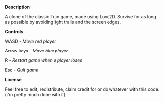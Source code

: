 **Description**

A clone of the classic Tron game, made using Love2D.
Survive for as long as possible by avoiding light trails and the screen edges.

**Controls**

WASD - *Move red player*

Arrow keys - *Move blue player*

R - *Restart game when a player loses*

Esc - *Quit game*

**License**

Feel free to edit, redistribute, claim credit for or do whatever with this code. (i'm pretty much done with it)